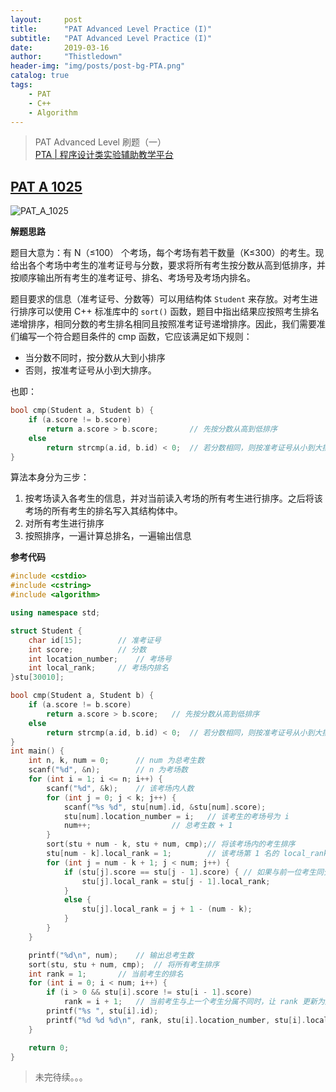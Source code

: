 ```yaml
---
layout:     post
title:      "PAT Advanced Level Practice (I)"
subtitle:   "PAT Advanced Level Practice (I)"
date:       2019-03-16
author:     "Thistledown"
header-img: "img/posts/post-bg-PTA.png"
catalog: true
tags:
    - PAT
    - C++
    - Algorithm
---
```


> PAT Advanced Level 刷题（一）   
> [PTA | 程序设计类实验辅助教学平台](https://pintia.cn/problem-sets/994805342720868352/problems)

## [PAT A 1025](https://pintia.cn/problem-sets/994805260223102976/problems/994805325918486528)

![PAT_A_1025](https://i.loli.net/2019/03/16/5c8caa85f2ad0.jpg)

**解题思路**

题目大意为：有 N（≤100） 个考场，每个考场有若干数量（K≤300）的考生。现给出各个考场中考生的准考证号与分数，要求将所有考生按分数从高到低排序，并按顺序输出所有考生的准考证号、排名、考场号及考场内排名。

题目要求的信息（准考证号、分数等）可以用结构体 `Student` 来存放。对考生进行排序可以使用 C++ 标准库中的 `sort()` 函数，题目中指出结果应按照考生排名递增排序，相同分数的考生排名相同且按照准考证号递增排序。因此，我们需要准们编写一个符合题目条件的 cmp 函数，它应该满足如下规则：
- 当分数不同时，按分数从大到小排序
- 否则，按准考证号从小到大排序。

也即：

```c++
bool cmp(Student a, Student b) {
    if (a.score != b.score)
        return a.score > b.score;       // 先按分数从高到低排序
    else
        return strcmp(a.id, b.id) < 0;	// 若分数相同，则按准考证号从小到大排序
}
```

算法本身分为三步：
1. 按考场读入各考生的信息，并对当前读入考场的所有考生进行排序。之后将该考场的所有考生的排名写入其结构体中。
2. 对所有考生进行排序
3. 按照排序，一遍计算总排名，一遍输出信息

**参考代码**

```c++
#include <cstdio>
#include <cstring>
#include <algorithm>

using namespace std;

struct Student {
    char id[15];		// 准考证号
    int score;			// 分数
    int location_number;	// 考场号
    int local_rank;		// 考场内排名
}stu[30010];

bool cmp(Student a, Student b) {
	if (a.score != b.score)
		return a.score > b.score;	// 先按分数从高到低排序
	else
		return strcmp(a.id, b.id) < 0;	// 若分数相同，则按准考证号从小到大排序
}
int main() {
    int n, k, num = 0;		// num 为总考生数
    scanf("%d", &n);		// n 为考场数
    for (int i = 1; i <= n; i++) {
        scanf("%d", &k);	// 该考场内人数
        for (int j = 0; j < k; j++) {
            scanf("%s %d", stu[num].id, &stu[num].score);
            stu[num].location_number = i;   // 该考生的考场号为 i
            num++;			        // 总考生数 + 1
        }
        sort(stu + num - k, stu + num, cmp);// 将该考场内的考生排序
        stu[num - k].local_rank = 1;	    // 该考场第 1 名的 local_rank 为 1
        for (int j = num - k + 1; j < num; j++) {
            if (stu[j].score == stu[j - 1].score) {	// 如果与前一位考生同分
                stu[j].local_rank = stu[j - 1].local_rank;
            }
            else {
                stu[j].local_rank = j + 1 - (num - k);
            }
        }
    }

    printf("%d\n", num);	// 输出总考生数
    sort(stu, stu + num, cmp);	// 将所有考生排序
    int rank = 1;		// 当前考生的排名
    for (int i = 0; i < num; i++) {
        if (i > 0 && stu[i].score != stu[i - 1].score)
            rank = i + 1;	// 当前考生与上一个考生分属不同时，让 rank 更新为之前的人数(i) + 1
        printf("%s ", stu[i].id);
        printf("%d %d %d\n", rank, stu[i].location_number, stu[i].local_rank);
    }

    return 0;
}
```

> 未完待续。。。

<!--

## [PAT B ]()

![PAT_B_]()

**解题思路**

...

**参考代码**

```c++

```

-->
